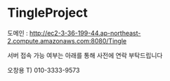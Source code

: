 # TingleProject

도메인 : http://ec2-3-36-199-44.ap-northeast-2.compute.amazonaws.com:8080/Tingle

서버 접속 가능 여부는 아래를 통해 사전에 연락 부탁드립니다

오창용
T) 010-3333-9573
